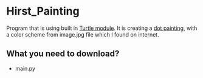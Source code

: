 # Hirst_Painting
Program that is using built in [Turtle module](https://docs.python.org/3/library/turtle.html). It is creating a [dot painting](https://www.artsy.net/artist-series/damien-hirst-spots), with a color scheme from image.jpg file which I found on internet.
## What you need to download?
- main.py 
